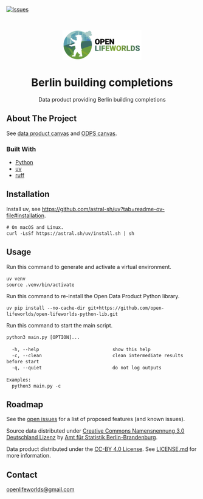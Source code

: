 [![Issues](https://img.shields.io/github/issues/open-lifeworlds/open-lifeworlds-data-product-berlin-building-completions)](https://github.com/open-lifeworlds/open-lifeworlds-data-product-berlin-building-completions/issues)

<br />
<p align="center">
  <a href="https://github.com/open-lifeworlds/open-lifeworlds-data-product-berlin-building-completions">
    <img src="logo-with-text.png" alt="Logo" style="height: 80px; ">
  </a>

  <h1 align="center">Berlin building completions</h1>

  <p align="center">
    Data product providing Berlin building completions</a>
  </p>
</p>

## About The Project

See [data product canvas](./docs/data-product-canvas.md) and [ODPS canvas](./docs/odps-canvas.md).

### Built With

* [Python](https://www.python.org/)
* [uv](https://docs.astral.sh/uv/)
* [ruff](https://docs.astral.sh/ruff/)

## Installation

Install uv, see https://github.com/astral-sh/uv?tab=readme-ov-file#installation.

```shell
# On macOS and Linux.
curl -LsSf https://astral.sh/uv/install.sh | sh
```

## Usage

Run this command to generate and activate a virtual environment.

```shell
uv venv
source .venv/bin/activate
```

Run this command to re-install the Open Data Product Python library.

```shell
uv pip install --no-cache-dir git+https://github.com/open-lifeworlds/open-lifeworlds-python-lib.git
```

Run this command to start the main script.

```shell
python3 main.py [OPTION]...

  -h, --help                           show this help
  -c, --clean                          clean intermediate results before start
  -q, --quiet                          do not log outputs

Examples:
  python3 main.py -c
```

## Roadmap

See the [open issues](https://github.com/open-lifeworlds/open-lifeworlds-data-product-berlin-building-completions/issues) for a list of proposed features (and
 known issues).

Source data distributed under [Creative Commons Namensnennung 3.0 Deutschland Lizenz](https://creativecommons.org/licenses/by/3.0/de/) by [Amt für Statistik Berlin-Brandenburg](https://www.statistik-berlin-brandenburg.de/).

Data product distributed under the [CC-BY 4.0 License](https://creativecommons.org/licenses/by/4.0/). See [LICENSE.md](./LICENSE.md) for more information.

## Contact

openlifeworlds@gmail.com

